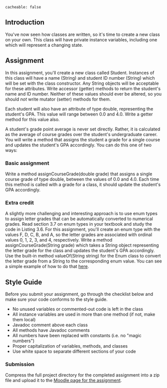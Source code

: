 ```
cacheable: false
```

## Introduction

You've now seen how classes are written, so it's time to create a new class on your own. This class will have private instance variables, including one which will represent a changing state.

## Assignment

In this assignment, you'll create a new class called <span class="codefont">Student</span>. Instances of this class will have a name (String) and student ID number (String) which will be set with the class constructor. Any String objects will be acceptable for these attributes. Write accessor (getter) methods to return the student's name and ID number. Neither of these values should ever be altered, so you should *not* write mutator (setter) methods for them.  

Each student will also have an attribute of type <span class="codefont">double</span>, representing the student's GPA. This value will range between 0.0 and 4.0. Write a getter method for this value also.

A student's grade point average is never set directly. Rather, it is calculated as the average of course grades over the student's undergraduate career. You will write a method that assigns the student a grade for a single course and updates the student's GPA accordingly. You can do this one of two ways:

### Basic assignment

Write a method <span class="codefont">assignCourseGrade(double grade)</span> that assigns a single course grade of type double, between the values of 0.0 and 4.0. Each time this method is called with a grade for a class, it should update the student's GPA accordingly.

### Extra credit

A slightly more challenging and interesting approach is to use <span class="codefont">enum</span> types to assign letter grades that can be automatically converted to numerical grades. Read section 3.7 on <span class="codefont">enum</span> types in your textbook and study the code in Listing 3.6. For this assignment, you'll create an enum type with the values
<span class="codefont">F</span>,
<span class="codefont">D</span>,
<span class="codefont">C</span>,
<span class="codefont">B</span>,
and <span class="codefont">A</span>, so the letter grades are associated with ordinal values 0, 1, 2, 3, and 4, respectively. Write a method <span class="codefont">assignCourseGrade(String grade)</span> which takes a <span class="codefont">String</span> object representing the letter grade for the class and updates the student's GPA accordingly. Use the built-in method <span class="codefont">valueOf(String string)</span> for the <span class="codefont">Enum</span> class to convert the letter grade from a <span class="codefont">String</span> to the corresponding enum value. You can see a simple example of how to do that [here](http://stackoverflow.com/questions/604424/convert-a-string-to-an-enum-in-java).

## Style Guide

Before you submit your assignment, go through the checklist below and make sure your code conforms to the style guide.

* No unused variables or commented-out code is left in the class
* All instance variables are used in more than one method (if not, make them local)
* Javadoc comment above each class
* All methods have Javadoc comments
* All numbers have been replaced with constants (i.e. no "magic numbers")
* Proper capitalization of variables, methods, and classes
* Use white space to separate different sections of your code

### Submission

Compress the full project directory for the completed assignment into a zip file and upload it to the [Moodle page for the assignment](https://moodle.pugetsound.edu/moodle/mod/assign/view.php?id=407287).
